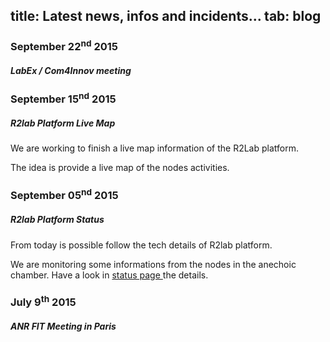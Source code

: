 title: Latest news, infos and incidents...
tab: blog
---

### September 22<sup>nd</sup> 2015
##### LabEx / Com4Innov meeting

### September 15<sup>nd</sup> 2015
##### R2lab Platform Live Map
We are working to finish a live map information of the R2Lab platform.

The idea is provide a live map of the nodes activities.

### September 05<sup>nd</sup> 2015
##### R2lab Platform Status
From today is possible follow the tech details of R2lab platform.

We are monitoring some informations from the nodes in the anechoic chamber.
Have a look in <a href="status.html">status page </a>the details.

### July 9<sup>th</sup> 2015
##### ANR FIT Meeting in Paris